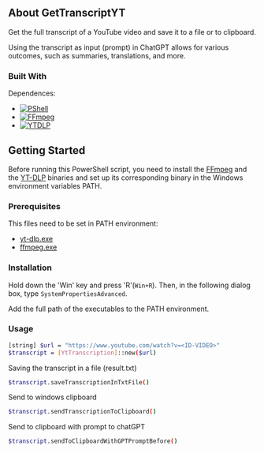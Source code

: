 
<!-- ABOUT THE PROJECT -->
## About GetTranscriptYT

Get the full transcript of a YouTube video and save it to a file or to clipboard.

Using the transcript as input (prompt) in ChatGPT allows for various outcomes, such as summaries, translations, and more.

### Built With
Dependences:

* [![PShell][PShell-img]][PShell-url]
* [![FFmpeg][FFmpeg-img]][FFmpeg-url]
* [![YTDLP][YTDLP-img]][YTDLP-url]


<!-- GETTING STARTED -->
## Getting Started

Before running this PowerShell script, you need to install the [FFmpeg](https://ffmpeg.org/download.html) and the [YT-DLP](https://github.com/yt-dlp/yt-dlp#release-files) binaries and set up its corresponding binary in the Windows environment variables PATH.

### Prerequisites

This files need to be set in PATH environment:
* [yt-dlp.exe](https://github.com/yt-dlp/yt-dlp#release-files)
* [ffmpeg.exe](https://ffmpeg.org/download.html)

### Installation

Hold down the 'Win' key and press 'R'(`Win+R`). Then, in the following dialog box, type `SystemPropertiesAdvanced`.

Add the full path of the executables to the PATH environment.

### Usage

```sh
[string] $url = "https://www.youtube.com/watch?v=<ID-VIDEO>"
$transcript = [YtTranscription]::new($url)
```

Saving the transcript in a file (result.txt)

```sh
$transcript.saveTranscriptionInTxtFile()
```

Send to windows clipboard

```sh
$transcript.sendTranscriptionToClipboard()
```

Send to clipboard with prompt to chatGPT

```sh
$transcript.sendToClipboardWithGPTPromptBefore()
```
<!-- MARKDOWN LINKS & IMAGES -->
<!-- https://www.markdownguide.org/basic-syntax/#reference-style-links -->
[PShell-img]: https://img.shields.io/badge/PowerShell-5391FE?style=plastic&logo=powershell&logoColor=5391FEf&labelColor=ffffff
[PShell-url]: https://learn.microsoft.com/en-us/training/modules/introduction-to-powershell/
[FFmpeg-img]: https://img.shields.io/badge/FFmpeg-007808?style=plastic&logo=ffmpeg&logoColor=007808&labelColor=ffffff
[FFmpeg-url]: https://www.ffmpeg.org/
[YTDLP-img]: https://img.shields.io/badge/YTDLP-ff0000?style=plastic&logo=ytdlp&logoColor=ff0000&labelColor=ffffff
[YTDLP-url]: https://github.com/yt-dlp/yt-dlp

